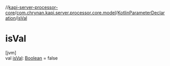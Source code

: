 //[kapi-server-processor-core](../../../index.md)/[com.chrynan.kapi.server.processor.core.model](../index.md)/[KotlinParameterDeclaration](index.md)/[isVal](is-val.md)

# isVal

[jvm]\
val [isVal](is-val.md): [Boolean](https://kotlinlang.org/api/latest/jvm/stdlib/kotlin/-boolean/index.html) = false
